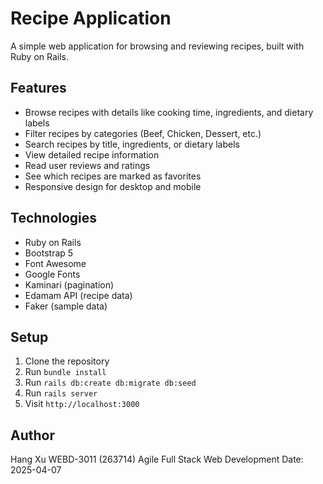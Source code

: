 # Recipe Application

A simple web application for browsing and reviewing recipes, built with Ruby on Rails.

## Features
- Browse recipes with details like cooking time, ingredients, and dietary labels
- Filter recipes by categories (Beef, Chicken, Dessert, etc.)
- Search recipes by title, ingredients, or dietary labels
- View detailed recipe information
- Read user reviews and ratings
- See which recipes are marked as favorites
- Responsive design for desktop and mobile

## Technologies
- Ruby on Rails
- Bootstrap 5
- Font Awesome
- Google Fonts
- Kaminari (pagination)
- Edamam API (recipe data)
- Faker (sample data)

## Setup
1. Clone the repository
2. Run `bundle install`
3. Run `rails db:create db:migrate db:seed`
4. Run `rails server`
5. Visit `http://localhost:3000`

## Author
Hang Xu
WEBD-3011 (263714) Agile Full Stack Web Development
Date: 2025-04-07
